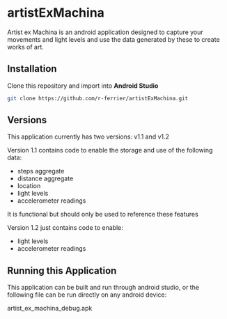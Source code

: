# artistExMachina

Artist ex Machina is an android application designed to capture your movements and light levels and use the data generated by these to create works of art.

## Installation
Clone this repository and import into **Android Studio**
```bash
git clone https://github.com/r-ferrier/artistExMachina.git
```

## Versions
This application currently has two versions: v1.1 and v1.2

Version 1.1 contains code to enable the storage and use of the following data:
- steps aggregate
- distance aggregate
- location
- light levels
- accelerometer readings

It is functional but should only be used to reference these features

Version 1.2 just contains code to enable:
- light levels
- accelerometer readings

## Running this Application
This application can be built and run through android studio, or the following file can be run directly on any android device:

artist_ex_machina_debug.apk
